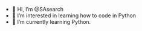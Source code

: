 - 👋 Hi, I’m @SAsearch
- 👀 I’m interested in learning how to code in Python
- 🌱 I’m currently learning Python.

<!---
SAsearch/SAsearch is a ✨ special ✨ repository because its `README.md` (this file) appears on your GitHub profile.
You can click the Preview link to take a look at your changes.
--->
